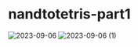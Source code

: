 # nandtotetris-part1
![2023-09-06](https://github.com/Addarshkumar/nandtotetris-part1/assets/142793710/aede7507-39de-47be-a0c8-ec3aa7bfc502)
![2023-09-06 (1)](https://github.com/Addarshkumar/nandtotetris-part1/assets/142793710/f077cfa4-7b1e-438b-9e84-18f17c1750e3)
